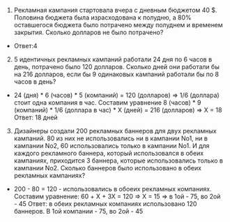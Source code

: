 1) Рекламная кампания стартовала вчера с дневным бюджетом 40 $. Половина
бюджета была израсходована к полудню, а 80% оставшегося бюджета было
потрачено между полуднем и временем закрытия. Сколько долларов не было
потрачено?
  - Ответ:4


2) 5 идентичных рекламных кампаний работали 24 дня по 6 часов в день,
потрачено было 120 долларов. Сколько дней они работали бы на 216 долларов,
если бы 9 одинаковых кампаний работали бы по 8 часов в день?
- 24 (дня) * 6 (часов) * 5 (компаний) = 120 (долларов) => 1/6 (доллара) стоит одна компания в час.
Составим уравнение 8 (часов) * 9 (компаний) * 1/6 (доллара в час) * X (дней) = 216 (долларов) => X = 18<br>
Ответ: 18 дней


3) Дизайнеры создали 200 рекламных баннеров для двух рекламных кампаний. 80
из них не использовались ни в кампании No1, ни в кампании No2, 60
использовались только в кампании No1. И для каждого рекламного баннера,
который использовался в обеих кампаниях, приходится 3 баннера, которые
использовались только в кампании No2. Сколько баннеров было использовано в
обеих рекламных кампаниях?
- 200 - 80 = 120 - использовались в обоеих рекламных компаниях. Составим уравнение: 60 + X + 3X = 120 => X = 15 => в 1ой - 75, во 2ой - 45
Ответ: в обеих рекламных компаниях использовано 120 баннеров. В 1ой компании - 75, во 2ой - 45
